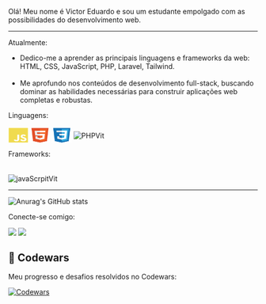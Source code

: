 Olá! Meu nome é Victor Eduardo e sou um estudante empolgado com as possibilidades do desenvolvimento web.
<hr>
Atualmente:

<ul><li>Dedico-me a aprender as principais linguagens e frameworks da web: HTML, CSS, JavaScript, PHP, Laravel, Tailwind.</li><br>
<li>Me aprofundo nos conteúdos de desenvolvimento full-stack, buscando dominar as habilidades necessárias para construir aplicações web completas e robustas.</li></ul>
Linguagens:
<div style="display: inline_block"><br>
  <img align="center" alt="javaScrpitVit" height="30" width="40" src="https://raw.githubusercontent.com/devicons/devicon/master/icons/javascript/javascript-plain.svg">
  <img align="center" alt="HTMLVit" height="30" width="40" src="https://raw.githubusercontent.com/devicons/devicon/master/icons/html5/html5-original.svg">
  <img align="center" alt="CSSVit" height="30" width="40" src="https://raw.githubusercontent.com/devicons/devicon/master/icons/css3/css3-original.svg">
  <img align="center" alt="PHPVit" height="30" width="40" src="https://cdn.jsdelivr.net/gh/devicons/devicon@latest/icons/php/php-original.svg" />
</div>

Frameworks:
<div style="display: inline_block"><br>
  <img align="center" alt="javaScrpitVit" height="30" width="40" src="https://cdn.jsdelivr.net/gh/devicons/devicon@latest/icons/laravel/laravel-original.svg" />
</div>

  <hr>



![Anurag's GitHub stats](https://github-readme-stats.vercel.app/api?username=victoracad&show_icons=true&theme=radical)


  Conecte-se comigo:
<div>
<a href="https://www.instagram.com/victorcarv99" target="_blank"><img src="https://img.shields.io/badge/-Instagram-%23E4405F?style=for-the-badge&logo=instagram&logoColor=white" target="_blank"></a>
<a href="https://www.linkedin.com/in/victor-eduardo-carvalho-do-rego-6b60b22ba/" target="_blank"><img src="https://img.shields.io/badge/-LinkedIn-%230077B5?style=for-the-badge&logo=linkedin&logoColor=white" target="_blank"></a>
</div>

## 🚀 Codewars
Meu progresso e desafios resolvidos no Codewars:

[![Codewars](https://www.codewars.com/users/victoracad/badges/large)](https://www.codewars.com/users/victoracad)

